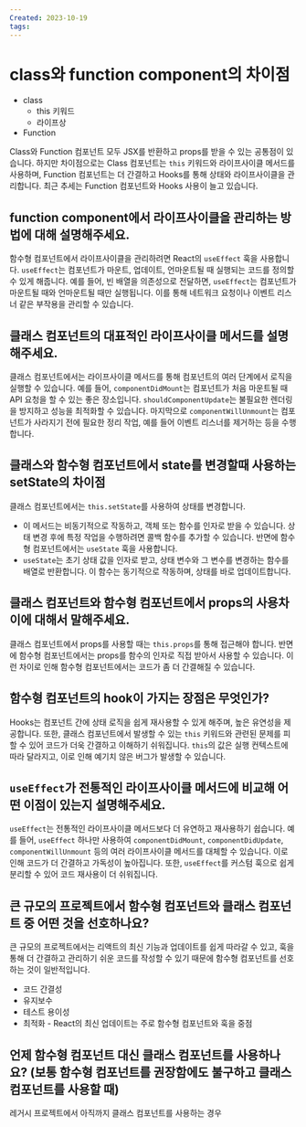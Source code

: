 ```yaml
---
Created: 2023-10-19
tags:
---
```

# class와 function component의 차이점
- class 
	- this 키워드
	- 라이프상
- Function 

Class와 Function 컴포넌트 모두 JSX를 반환하고 props를 받을 수 있는 공통점이 있습니다. 
하지만 차이점으로는 Class 컴포넌트는 `this` 키워드와 라이프사이클 메서드를 사용하며, Function 컴포넌트는 더 간결하고 Hooks를 통해 상태와 라이프사이클을 관리합니다. 최근 추세는 Function 컴포넌트와 Hooks 사용이 늘고 있습니다.
## function component에서 라이프사이클을 관리하는 방법에 대해 설명해주세요.
함수형 컴포넌트에서 라이프사이클을 관리하려면 React의 `useEffect` 훅을 사용합니다. `useEffect`는 컴포넌트가 마운트, 업데이트, 언마운트될 때 실행되는 코드를 정의할 수 있게 해줍니다. 예를 들어, 빈 배열을 의존성으로 전달하면, `useEffect`는 컴포넌트가 마운트될 때와 언마운트될 때만 실행됩니다. 이를 통해 네트워크 요청이나 이벤트 리스너 같은 부작용을 관리할 수 있습니다.
## 클래스 컴포넌트의 대표적인 라이프사이클 메서드를 설명해주세요.
클래스 컴포넌트에서는 라이프사이클 메서드를 통해 컴포넌트의 여러 단계에서 로직을 실행할 수 있습니다. 예를 들어, `componentDidMount`는 컴포넌트가 처음 마운트될 때 API 요청을 할 수 있는 좋은 장소입니다. `shouldComponentUpdate`는 불필요한 렌더링을 방지하고 성능을 최적화할 수 있습니다. 마지막으로 `componentWillUnmount`는 컴포넌트가 사라지기 전에 필요한 정리 작업, 예를 들어 이벤트 리스너를 제거하는 등을 수행합니다.
## 클래스와 함수형 컴포넌트에서 state를 변경할때 사용하는 setState의 차이점
클래스 컴포넌트에서는 `this.setState`를 사용하여 상태를 변경합니다. 
- 이 메서드는 비동기적으로 작동하고, 객체 또는 함수를 인자로 받을 수 있습니다. 상태 변경 후에 특정 작업을 수행하려면 콜백 함수를 추가할 수 있습니다.
반면에 함수형 컴포넌트에서는 `useState` 훅을 사용합니다. 
- `useState`는 초기 상태 값을 인자로 받고, 상태 변수와 그 변수를 변경하는 함수를 배열로 반환합니다. 이 함수는 동기적으로 작동하며, 상태를 바로 업데이트합니다.
## 클래스 컴포넌트와 함수형 컴포넌트에서 props의 사용차이에 대해서 말해주세요.
클래스 컴포넌트에서 props를 사용할 때는 `this.props`를 통해 접근해야 합니다. 반면에 함수형 컴포넌트에서는 props를 함수의 인자로 직접 받아서 사용할 수 있습니다. 이런 차이로 인해 함수형 컴포넌트에서는 코드가 좀 더 간결해질 수 있습니다.
## 함수형 컴포넌트의 hook이 가지는 장점은 무엇인가?
Hooks는 컴포넌트 간에 상태 로직을 쉽게 재사용할 수 있게 해주며, 높은 유연성을 제공합니다. 또한, 클래스 컴포넌트에서 발생할 수 있는 `this` 키워드와 관련된 문제를 피할 수 있어 코드가 더욱 간결하고 이해하기 쉬워집니다.
`this`의 값은 실행 컨텍스트에 따라 달라지고, 이로 인해 예기치 않은 버그가 발생할 수 있습니다.
## `useEffect`가 전통적인 라이프사이클 메서드에 비교해 어떤 이점이 있는지 설명해주세요.
`useEffect`는 전통적인 라이프사이클 메서드보다 더 유연하고 재사용하기 쉽습니다. 예를 들어, `useEffect` 하나만 사용하여 `componentDidMount`, `componentDidUpdate`, `componentWillUnmount` 등의 여러 라이프사이클 메서드를 대체할 수 있습니다. 이로 인해 코드가 더 간결하고 가독성이 높아집니다. 또한, `useEffect`를 커스텀 훅으로 쉽게 분리할 수 있어 코드 재사용이 더 쉬워집니다.
## 큰 규모의 프로젝트에서 함수형 컴포넌트와 클래스 컴포넌트 중 어떤 것을 선호하나요?
큰 규모의 프로젝트에서는 리액트의 최신 기능과 업데이트를 쉽게 따라갈 수 있고, 훅을 통해 더 간결하고 관리하기 쉬운 코드를 작성할 수 있기 때문에 함수형 컴포넌트를 선호하는 것이 일반적입니다.
- 코드 간결성
- 유지보수
- 테스트 용이성
- 최적화 - React의 최신 업데이트는 주로 함수형 컴포넌트와 훅을 중점
## 언제 함수형 컴포넌트 대신 클래스 컴포넌트를 사용하나요? (보통 함수형 컴포넌트를 권장함에도 불구하고 클래스 컴포넌트를 사용할 때)
레거시 프로젝트에서 아직까지 클래스 컴포넌트를 사용하는 경우 
